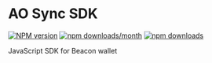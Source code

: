 # AO Sync SDK

[![NPM version](https://img.shields.io/npm/v/@vela-ventures/ao-sync-sdk.svg)](https://www.npmjs.com/package/@vela-ventures/ao-sync-sdk)
[![npm downloads/month](https://img.shields.io/npm/dm/@vela-ventures/ao-sync-sdk.svg)](https://www.npmjs.com/package/@vela-ventures/ao-sync-sdk)
[![npm downloads](https://img.shields.io/npm/dt/@vela-ventures/ao-sync-sdk.svg)](https://www.npmjs.com/package/@vela-ventures/ao-sync-sdk)

JavaScript SDK for Beacon wallet
